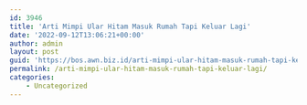 ```yaml
---
id: 3946
title: 'Arti Mimpi Ular Hitam Masuk Rumah Tapi Keluar Lagi'
date: '2022-09-12T13:06:21+00:00'
author: admin
layout: post
guid: 'https://bos.awn.biz.id/arti-mimpi-ular-hitam-masuk-rumah-tapi-keluar-lagi/'
permalink: /arti-mimpi-ular-hitam-masuk-rumah-tapi-keluar-lagi/
categories:
    - Uncategorized
---
```


